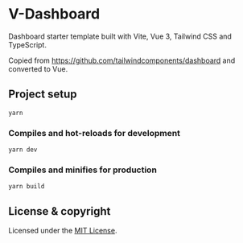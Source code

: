 # V-Dashboard

Dashboard starter template built with Vite, Vue 3, Tailwind CSS and TypeScript.

Copied from https://github.com/tailwindcomponents/dashboard and converted to Vue.

## Project setup
```
yarn
```

### Compiles and hot-reloads for development
```
yarn dev
```

### Compiles and minifies for production
```
yarn build
```

## License & copyright

Licensed under the [MIT License](LICENSE.md).
